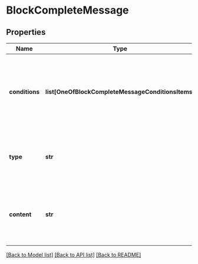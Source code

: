 # BlockCompleteMessage

## Properties
Name | Type | Description | Notes
------------ | ------------- | ------------- | -------------
**conditions** | **list[OneOfBlockCompleteMessageConditionsItems]** | This is an optional array of conditions that must be met for this message to be triggered. | [optional] 
**type** | **str** | This is the message type that is triggered when the block completes. | 
**content** | **str** | This is the content that the assistant will say when this message is triggered. | 

[[Back to Model list]](../README.md#documentation-for-models) [[Back to API list]](../README.md#documentation-for-api-endpoints) [[Back to README]](../README.md)

